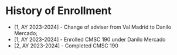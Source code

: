 # History of Enrollment
* [1, AY 2023-2024] - Change of adviser from Val Madrid to Danilo Mercado; 
* [1, AY 2023-2024] - Enrolled CMSC 190 under Danilo Mercado
* [2, AY 2023-2024] - Completed CMSC 190
